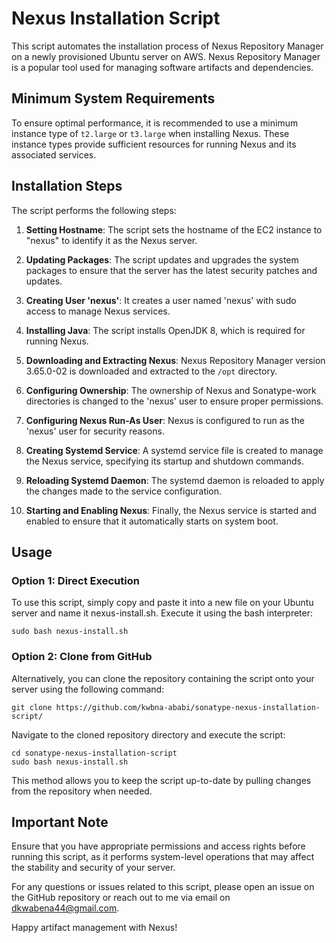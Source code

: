 # Nexus Installation Script

This script automates the installation process of Nexus Repository Manager on a newly provisioned Ubuntu server on AWS. Nexus Repository Manager is a popular tool used for managing software artifacts and dependencies.

## Minimum System Requirements

To ensure optimal performance, it is recommended to use a minimum instance type of `t2.large` or `t3.large` when installing Nexus. These instance types provide sufficient resources for running Nexus and its associated services.

## Installation Steps

The script performs the following steps:

1. **Setting Hostname**: The script sets the hostname of the EC2 instance to "nexus" to identify it as the Nexus server.

2. **Updating Packages**: The script updates and upgrades the system packages to ensure that the server has the latest security patches and updates.

3. **Creating User 'nexus'**: It creates a user named 'nexus' with sudo access to manage Nexus services.

4. **Installing Java**: The script installs OpenJDK 8, which is required for running Nexus.

5. **Downloading and Extracting Nexus**: Nexus Repository Manager version 3.65.0-02 is downloaded and extracted to the `/opt` directory.

6. **Configuring Ownership**: The ownership of Nexus and Sonatype-work directories is changed to the 'nexus' user to ensure proper permissions.

7. **Configuring Nexus Run-As User**: Nexus is configured to run as the 'nexus' user for security reasons.

8. **Creating Systemd Service**: A systemd service file is created to manage the Nexus service, specifying its startup and shutdown commands.

9. **Reloading Systemd Daemon**: The systemd daemon is reloaded to apply the changes made to the service configuration.

10. **Starting and Enabling Nexus**: Finally, the Nexus service is started and enabled to ensure that it automatically starts on system boot.

## Usage

### Option 1: Direct Execution

To use this script, simply copy and paste it into a new file on your Ubuntu server and name it nexus-install.sh. Execute it using the bash interpreter:

    sudo bash nexus-install.sh

### Option 2: Clone from GitHub

Alternatively, you can clone the repository containing the script onto your server using the following command: 

    git clone https://github.com/kwbna-ababi/sonatype-nexus-installation-script/

Navigate to the cloned repository directory and execute the script:

    cd sonatype-nexus-installation-script
    sudo bash nexus-install.sh

This method allows you to keep the script up-to-date by pulling changes from the repository when needed. 

## Important Note
Ensure that you have appropriate permissions and access rights before running this script, as it performs system-level operations that may affect the stability and security of your server.

For any questions or issues related to this script, please open an issue on the GitHub repository or reach out to me via email on dkwabena44@gmail.com.

Happy artifact management with Nexus!

